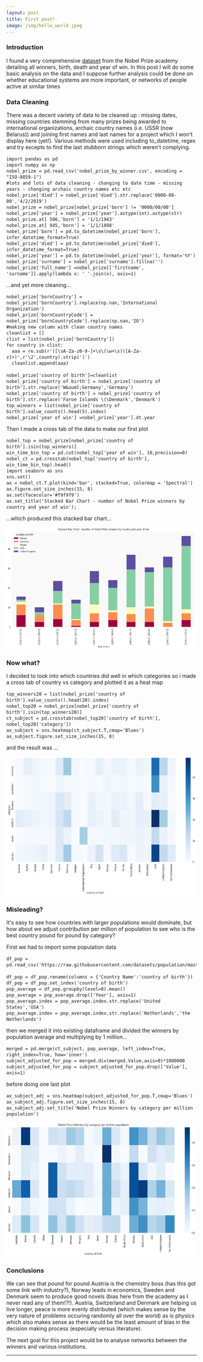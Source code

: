 ```yaml
---
layout: post
title: First post!
image: /img/hello_world.jpeg
---
```


### Introduction

I found a very comprehensive [dataset](http://data.nobelprize.org/) from the Nobel Prize academy detailing all winners, birth, death and year of win.  In this post I will do some basic analysis on the data and I suppose further analysis could be done on whether educational systems are more important, or networks of people active at similar times

### Data Cleaning

There was a decent variety of data to be cleaned up : missing dates, missing countries stemming from many prizes being awarded to international organizations, archaic country names (i.e. USSR (now Belarus)) and joining first names and last names for a project which I won't display here (yet!).
Various methods were used including to_datetime, regex and try excepts to find the last stubborn strings which weren't complying.

```
import pandas as pd
import numpy as np
nobel_prize = pd.read_csv('nobel_prize_by_winner.csv', encoding = "ISO-8859-1")
#lots and lots of data cleaning - changing to date time - missing years - changing archaic country names etc etc
nobel_prize['died'] = nobel_prize['died'].str.replace('0000-00-00','4/2/2019')
nobel_prize = nobel_prize[nobel_prize['born'] != '0000/00/00']
nobel_prize['year'] = nobel_prize['year'].astype(int).astype(str)
nobel_prize.at[ 506,'born'] = '1/1/1943'
nobel_prize.at[ 945,'born'] = '1/1/1898'
nobel_prize['born'] = pd.to_datetime(nobel_prize['born'], infer_datetime_format=True)
nobel_prize['died'] = pd.to_datetime(nobel_prize['died'], infer_datetime_format=True)
nobel_prize['year'] = pd.to_datetime(nobel_prize['year'], format='%Y')
nobel_prize['surname'] = nobel_prize['surname'].fillna('')
nobel_prize['full_name'] =nobel_prize[['firstname', 'surname']].apply(lambda x: ' '.join(x), axis=1)
```

...and yet more cleaning...

```
nobel_prize['bornCountry'] = nobel_prize['bornCountry'].replace(np.nan,'International Organization')
nobel_prize['bornCountryCode'] = nobel_prize['bornCountryCode'].replace(np.nan,'IO')
#making new column with clean country names
cleanlist = []
clist = list(nobel_prize['bornCountry']) 
for country in clist:
  aaa = re.sub(r'([\sA-Za-z0-9-]+\s\(\w+\s)([A-Za-z]+)',r'\2',country).strip(')')
  cleanlist.append(aaa)

nobel_prize['country of birth']=cleanlist
nobel_prize['country of birth'] = nobel_prize['country of birth'].str.replace('W&uuml;Germany','Germany')
nobel_prize['country of birth'] = nobel_prize['country of birth'].str.replace('Faroe Islands \(\Denmark','Denmark')
top_winners = list(nobel_prize['country of birth'].value_counts().head(5).index)
nobel_prize['year of win'] =nobel_prize['year'].dt.year
```
Then I made a cross tab of the data to make our first plot

```
nobel_top = nobel_prize[nobel_prize['country of birth'].isin(top_winners)]
win_time_bin_top = pd.cut(nobel_top['year of win'], 10,precision=0) 
nobel_ct = pd.crosstab(nobel_top['country of birth'], win_time_bin_top).head()
import seaborn as sns
sns.set()
ax = nobel_ct.T.plot(kind='bar', stacked=True, colormap = 'Spectral')
ax.figure.set_size_inches(15, 8)
ax.set(facecolor='#f9f9f9')
ax.set_title('Stacked Bar Chart - number of Nobel Prize winners by country and year of win');
```

...which produced this stacked bar chart...

![](/img/stacked%20bar.png)

### Now what?

I decided to look into which countries did well in which categories so i made a cross tab of country vs category and plotted it as a heat map

```
top_winners20 = list(nobel_prize['country of birth'].value_counts().head(20).index)
nobel_top20 = nobel_prize[nobel_prize['country of birth'].isin(top_winners20)]
ct_subject = pd.crosstab(nobel_top20['country of birth'], nobel_top20['category'])
ax_subject = sns.heatmap(ct_subject.T,cmap='Blues')
ax_subject.figure.set_size_inches(15, 8)
```

and the result was ...

![](/img/nobel%20heatmap%201.png)

### Misleading?

It's easy to see how countries with larger populations would dominate, but how about we adjust contribution per million of population to see who is the best country pound for pound by category?

First we had to import some population data

```
df_pop = pd.read_csv('https://raw.githubusercontent.com/datasets/population/master/data/population.csv')

df_pop = df_pop.rename(columns = {'Country Name':'country of birth'})
df_pop = df_pop.set_index('country of birth')
pop_average = df_pop.groupby(level=0).mean()
pop_average = pop_average.drop(['Year'], axis=1)
pop_average.index = pop_average.index.str.replace('United States','USA')
pop_average.index = pop_average.index.str.replace('Netherlands','the Netherlands')
```
then we merged it into existing dataframe and divided the winners by population average and multiplying by 1 million...

```
merged = pd.merge(ct_subject, pop_average, left_index=True, right_index=True, how='inner')
subject_adjusted_for_pop = merged.div(merged.Value,axis=0)*1000000
subject_adjusted_for_pop = subject_adjusted_for_pop.drop(['Value'], axis=1)
```

before doing one last plot

```
ax_subject_adj = sns.heatmap(subject_adjusted_for_pop.T,cmap='Blues')
ax_subject_adj.figure.set_size_inches(15, 8)
ax_subject_adj.set_title('Nobel Prize Winners by category per million population')
```

![](/img/nobel%20heat%20map%202.png)

### Conclusions

We can see that pound for pound Austria is the chemistry boss (has this got some link with industry?), Norway leads in economics, Sweden and Denmark seem to produce good novels (bias here from the academy as I never read any of them!?!).  Austria, Switzerland and Denmark are helping us live longer, peace is more evenly distributed (which makes sense by the very nature of problems occuring randomly all over the world) as is physics which also makes sense as there would be the least amount of bias in the decision making process (especially versus literature).

The next goal for this project would be to analyse networks between the winners and various institutions. 

---




